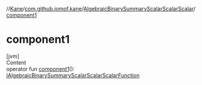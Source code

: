 //[Kane](../../index.md)/[com.github.jomof.kane](../index.md)/[AlgebraicBinarySummaryScalarScalarScalar](index.md)/[component1](component1.md)



# component1  
[jvm]  
Content  
operator fun [component1](component1.md)(): [IAlgebraicBinarySummaryScalarScalarScalarFunction](../-i-algebraic-binary-summary-scalar-scalar-scalar-function/index.md)  



